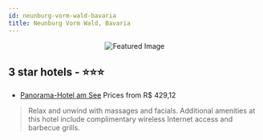 ```yaml
---
id: neunburg-vorm-wald-bavaria
title: Neunburg Vorm Wald, Bavaria
---
```


<center><img src="https://i.travelapi.com/hotels/3000000/2680000/2674300/2674265/3bbc8742_z.jpg" alt="Featured Image" /></center>


##  3 star hotels - ⭐️⭐️⭐️

-    [Panorama-Hotel am See](https://us.hurb.com/hotels/neunburg-vorm-wald/panorama-hotel-am-see-JNP-JP676882?cmp=18055) Prices from R$ 429,12
   > Relax and unwind with massages and facials. Additional amenities at this hotel include complimentary wireless Internet access and barbecue grills.
